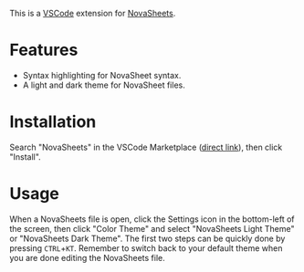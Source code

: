 This is a [VSCode](https://github.com/microsoft/vscode) extension for [NovaSheets](https://github.com/Nixinova/NovaSheets).

# Features
- Syntax highlighting for NovaSheet syntax.
- A light and dark theme for NovaSheet files.

# Installation
Search "NovaSheets" in the VSCode Marketplace ([direct link](https://marketplace.visualstudio.com/items?itemName=Nixinova.novasheets)), then click "Install".

# Usage
When a NovaSheets file is open, click the Settings icon in the bottom-left of the screen, then click "Color Theme" and select "NovaSheets Light Theme" or "NovaSheets Dark Theme". The first two steps can be quickly done by pressing `CTRL`+`KT`. Remember to switch back to your default theme when you are done editing the NovaSheets file.
